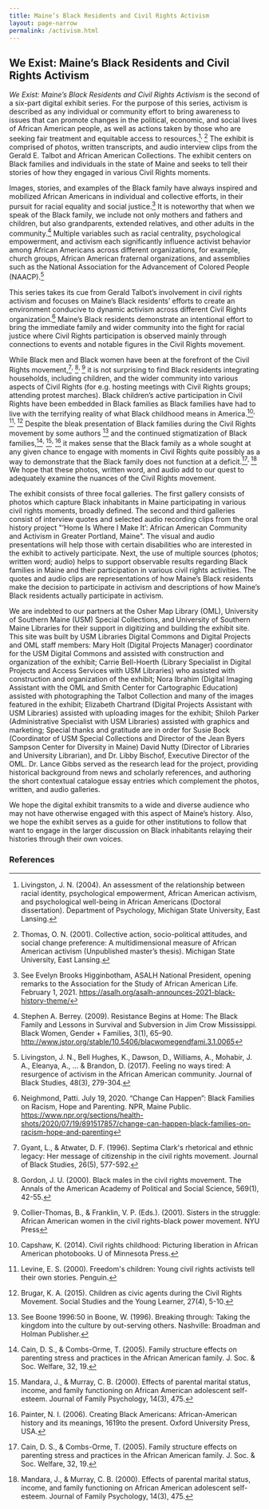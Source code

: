 ```yaml
---
title: Maine’s Black Residents and Civil Rights Activism
layout: page-narrow
permalink: /activism.html
---
```


## We Exist: Maine’s Black Residents and Civil Rights Activism

*We Exist: Maine’s Black Residents and Civil Rights Activism* is the second of a six-part digital exhibit series. For the purpose of this series, activism is described as any individual or community effort to bring awareness to issues that can promote changes in the political, economic, and social lives of African American people, as well as actions taken by those who are seeking fair treatment and equitable access to resources.[^1]<sup>, </sup>[^2] The exhibit is comprised of photos, written transcripts, and audio interview clips from the Gerald E. Talbot and African American Collections. The exhibit centers on Black families and individuals in the state of Maine and seeks to tell their stories of how they engaged in various Civil Rights moments.

Images, stories, and examples of the Black family have always inspired and mobilized African Americans in individual and collective efforts, in their pursuit for racial equality and social justice.[^3] It is noteworthy that when we speak of the Black family, we include not only mothers and fathers and children, but also grandparents, extended relatives, and other adults in the community.[^4] Multiple variables such as racial centrality, psychological empowerment, and activism each significantly influence activist behavior among African Americans across different organizations, for example, church groups, African American fraternal organizations, and assemblies such as the National Association for the Advancement of Colored People (NAACP).[^5]

This series takes its cue from Gerald Talbot’s involvement in civil rights activism and focuses on Maine’s Black residents’ efforts to create an environment conducive to dynamic activism across different Civil Rights organization.[^6] Maine’s Black residents demonstrate an intentional effort to bring the immediate family and wider community into the fight for racial justice where Civil Rights participation is observed mainly through connections to events and notable figures in the Civil Rights movement.

While Black men and Black women have been at the forefront of the Civil Rights movement,[^7]<sup>, </sup>[^8]<sup>, </sup>[^9] it is not surprising to find Black residents integrating households, including children, and the wider community into various aspects of Civil Rights (for e.g. hosting meetings with Civil Rights groups; attending protest marches). Black children’s active participation in Civil Rights have been embedded in Black families as Black families have had to live with the terrifying reality of what Black childhood means in America.[^10]<sup>, </sup>[^11]<sup>, </sup>[^12] Despite the bleak presentation of Black families during the Civil Rights movement by some authors [^13] and the continued stigmatization of Black families,[^14]<sup>, </sup>[^15]<sup>, </sup>[^16] it makes sense that the Black family as a whole sought at any given chance to engage with moments in Civil Rights quite possibly as a way to demonstrate that the Black family does not function at a deficit.[^17]<sup>, </sup>[^18] We hope that these photos, written word, and audio add to our quest to adequately examine the nuances of the Civil Rights movement.

The exhibit consists of three focal galleries. The first gallery consists of photos which capture Black inhabitants in Maine participating in various civil rights moments, broadly defined. The second and third galleries consist of interview quotes and selected audio recording clips from the oral history project "’Home Is Where I Make It’: African American Community and Activism in Greater Portland, Maine". The visual and audio presentations will help those with certain disabilities who are interested in the exhibit to actively participate. Next, the use of multiple sources (photos; written word; audio) helps to support observable results regarding Black families in Maine and their participation in various civil rights activities. The quotes and audio clips are representations of how Maine’s Black residents make the decision to participate in activism and descriptions of how Maine’s Black residents actually participate in activism.

We are indebted to our partners at the Osher Map Library (OML), University of Southern Maine (USM) Special Collections, and University of Southern Maine Libraries for their support in digitizing and building the exhibit site. This site was built by USM Libraries Digital Commons and Digital Projects and OML staff members: Mary Holt (Digital Projects Manager) coordinator for the USM Digital Commons and assisted with construction and organization of the exhibit; Carrie Bell-Hoerth (Library Specialist in Digital Projects and Access Services with USM Libraries) who assisted with construction and organization of the exhibit; Nora Ibrahim (Digital Imaging Assistant with the OML and Smith Center for Cartographic Education) assisted with photographing the Talbot Collection and many of the images featured in the exhibit; Elizabeth Chartrand (Digital Projects Assistant with USM Libraries) assisted with uploading images for the exhibit; Shiloh Parker (Administrative Specialist with USM Libraries) assisted with graphics and marketing; Special thanks and gratitude are in order for Susie Bock (Coordinator of USM Special Collections and Director of the Jean Byers Sampson Center for Diversity in Maine) David Nutty (Director of Libraries and University Librarian), and Dr. Libby Bischof, Executive Director of the OML. Dr. Lance Gibbs served as the research lead for the project, providing historical background from news and scholarly references, and authoring the short contextual catalogue essay entries which complement the photos, written, and audio galleries.

We hope the digital exhibit transmits to a wide and diverse audience who may not have otherwise engaged with this aspect of Maine’s history. Also, we hope the exhibit serves as a guide for other institutions to follow that want to engage in the larger discussion on Black inhabitants relaying their histories through their own voices.

### References

[^1]: Livingston, J. N. (2004). An assessment of the relationship between racial identity, psychological empowerment, African American activism, and psychological well-being in African Americans (Doctoral dissertation). Department of Psychology, Michigan State University, East Lansing.
[^2]: Thomas, O. N. (2001). Collective action, socio-political attitudes, and social change preference: A multidimensional measure of African American activism (Unpublished master’s thesis). Michigan State University, East Lansing.

[^3]: See Evelyn Brooks Higginbotham, ASALH National President, opening remarks to the Association for the Study of African American Life. February 1, 2021. https://asalh.org/asalh-announces-2021-black-history-theme/

[^4]: Stephen A. Berrey. (2009). Resistance Begins at Home: The Black Family and Lessons in Survival and Subversion in Jim Crow Mississippi. Black Women, Gender + Families, 3(1), 65–90. http://www.jstor.org/stable/10.5406/blacwomegendfami.3.1.0065

[^5]: Livingston, J. N., Bell Hughes, K., Dawson, D., Williams, A., Mohabir, J. A., Eleanya, A., ... & Brandon, D. (2017). Feeling no ways tired: A resurgence of activism in the African American community. Journal of Black Studies, 48(3), 279-304.

[^6]: Neighmond, Patti. July 19, 2020. “Change Can Happen”: Black Families on Racism, Hope and Parenting. NPR, Maine Public. https://www.npr.org/sections/health-shots/2020/07/19/891517857/change-can-happen-black-families-on-racism-hope-and-parenting

[^7]: Gyant, L., & Atwater, D. F. (1996). Septima Clark's rhetorical and ethnic legacy: Her message of citizenship in the civil rights movement. Journal of Black Studies, 26(5), 577-592.
[^8]: Gordon, J. U. (2000). Black males in the civil rights movement. The Annals of the American Academy of Political and Social Science, 569(1), 42-55.
[^9]: Collier-Thomas, B., & Franklin, V. P. (Eds.). (2001). Sisters in the struggle: African American women in the civil rights-black power movement. NYU Press

[^10]: Capshaw, K. (2014). Civil rights childhood: Picturing liberation in African American photobooks. U of Minnesota Press.
[^11]: Levine, E. S. (2000). Freedom's children: Young civil rights activists tell their own stories. Penguin.
[^12]: Brugar, K. A. (2015). Children as civic agents during the Civil Rights Movement. Social Studies and the Young Learner, 27(4), 5-10.

[^13]: See Boone 1996:50 in Boone, W. (1996). Breaking through: Taking the kingdom into the culture by out-serving others. Nashville: Broadman and Holman Publisher.

[^14]: Cain, D. S., & Combs-Orme, T. (2005). Family structure effects on parenting stress and practices in the African American family. J. Soc. & Soc. Welfare, 32, 19.
[^15]: Mandara, J., & Murray, C. B. (2000). Effects of parental marital status, income, and family functioning on African American adolescent self-esteem. Journal of Family Psychology, 14(3), 475.
[^16]: Painter, N. I. (2006). Creating Black Americans: African-American history and its meanings, 1619to the present. Oxford University Press, USA.

[^17]: Cain, D. S., & Combs-Orme, T. (2005). Family structure effects on parenting stress and practices in the African American family. J. Soc. & Soc. Welfare, 32, 19.
[^18]: Mandara, J., & Murray, C. B. (2000). Effects of parental marital status, income, and family functioning on African American adolescent self-esteem. Journal of Family Psychology, 14(3), 475.